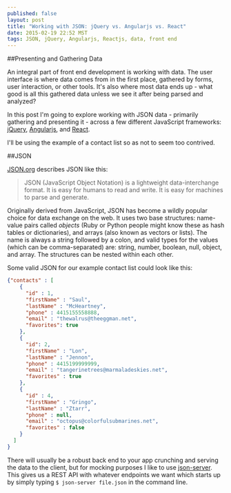 ```yaml
---
published: false
layout: post
title: "Working with JSON: jQuery vs. Angularjs vs. React"
date: 2015-02-19 22:52 MST
tags: JSON, jQuery, Angularjs, Reactjs, data, front end
---
```

##Presenting and Gathering Data

An integral part of front end development is working with data. The user interface is where data comes from in the first place, gathered by forms, user interaction, or other tools. It's also where most data ends up - what good is all this gathered data unless we see it after being parsed and analyzed?

In this post I'm going to explore working with JSON data - primarily gathering and presenting it - across a few different JavaScript frameworks: [jQuery](http://jquery.com/), [Angularjs](https://angularjs.org/), and [React](http://facebook.github.io/react/).

I'll be using the example of a contact list so as not to seem too contrived.

##JSON

[JSON.org](http://json.org) describes JSON like this:

>JSON (JavaScript Object Notation) is a lightweight data-interchange format. It is easy for humans to read and write. It is easy for machines to parse and generate.

Originally derived from JavaScript, JSON has become a wildly popular choice for data exchange on the web. It uses two base structures: name-value pairs called <em>objects</em> (Ruby or Python people might know these as hash tables or dictionaries), and arrays (also known as vectors or lists). The name is always a string followed by a colon, and valid types for the values (which can be comma-separated) are: string, number, boolean, null, object, and array. The structures can be nested within each other.

Some valid JSON for our example contact list could look like this:

```json
{"contacts" : [
    {
      "id" : 1,
      "firstName" : "Saul",
      "lastName" : "McHeartney",
      "phone" : 4415155558888,
      "email" : "thewalrus@theeggman.net",
      "favorites": true
    },
    {
      "id": 2,
      "firstName" : "Lon",
      "lastName" : "Jennon",
      "phone" : 4415199999999,
      "email" : "tangerinetrees@marmaladeskies.net",
      "favorites" : true
    },
    {
      "id" : 4,
      "firstName" : "Gringo",
      "lastName" : "Ztarr",
      "phone" : null,
      "email" : "octopus@colorfulsubmarines.net",
      "favorites" : false
    }
  ]
}
```

There will usually be a robust back end to your app crunching and serving the data to the client, but for mocking purposes I like to use [json-server](https://github.com/typicode/json-server). This gives us a REST API with whatever endpoints we want which starts up by simply typing ```$ json-server file.json``` in the command line.


